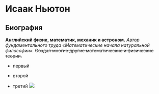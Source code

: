 # Исаак Ньютон
## Биография
**Английский физик, математик, механик и астроном.**
*Автор фундаментального труда «Математические начала натуральной философии».*
~~Создал многие другие математические и физические теории.~~
+ первый
- второй
+ третий
![](https://yandex.ru/images/search?pos=11&from=tabbar&img_url=https%3A%2F%2Ffreemik.net%2Fwp-content%2Fuploads%2F2019%2F05%2F5-164.jpg&text=%D0%B8%D1%81%D0%B0%D0%B0%D0%BA%20%D0%BD%D1%8C%D1%8E%D1%82%D0%BE%D0%BD&rpt=simage)
